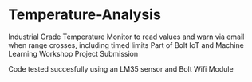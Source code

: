 # Temperature-Analysis


Industrial Grade Temperature Monitor to read values and warn via email when range crosses, including timed limits
Part of Bolt IoT and Machine Learning Workshop Project Submission

Code tested succesfully using an LM35 sensor and Bolt Wifi Module

